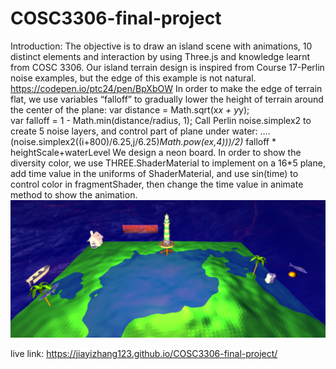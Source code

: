# COSC3306-final-project
Introduction:
    The objective is to draw an island scene with animations, 10 distinct elements and interaction by using Three.js and knowledge learnt from COSC 3306.
Our island terrain design is inspired from Course 17-Perlin noise examples, but the edge of this example is not natural.  https://codepen.io/ptc24/pen/BpXbOW
 In order to make the edge of terrain flat, we use variables “falloff” to gradually lower the height of terrain around the center of the plane:
	var distance = Math.sqrt(x*x + y*y);	
	var falloff = 1 - Math.min(distance/radius, 1);
Call Perlin noise.simplex2 to create 5 noise layers, and control part of plane under water:
….(noise.simplex2((i+800)/6.25,j/6.25)*Math.pow(ex,4)))/2)* falloff * heightScale+waterLevel
We design a neon board. In order to show the diversity color, we use THREE.ShaderMaterial to implement on a 16*5 plane, add time value in the uniforms of ShaderMaterial, and use sin(time) to control color in fragmentShader, then change the time value in animate method to show the animation.
![alt text](https://github.com/jiayizhang123/COSC3306-final-project/blob/main/demo1.png?raw=true)

live link: https://jiayizhang123.github.io/COSC3306-final-project/
